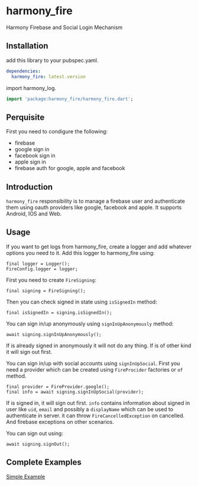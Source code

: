 # harmony_fire

Harmony Firebase and Social Login Mechanism

## Installation

add this library to your pubspec.yaml.

```yaml
dependencies:
  harmony_fire: latest.version
```

import harmony_log.

```dart
import 'package:harmony_fire/harmony_fire.dart';
```

## Perquisite

First you need to condigure the following:

- firebase
- google sign in
- facebook sign in
- apple sign in
- firebase auth for google, apple and facebook

## Introduction

`harmony_fire` responsibility is to manage a firebase user and authenticate them using oauth providers like google,
facebook and apple. It supports Android, IOS and Web.

## Usage

If you want to get logs from harmony_fire, create a logger and add whatever options you need to it. Add this logger to
harmony_fire using:

```
final logger = Logger();
FireConfig.logger = logger;
```

First you need to create `FireSigning`:

```
final signing = FireSigning();
```

Then you can check signed in state using `isSignedIn` method:

```
final isSignedIn = signing.isSignedIn();
```

You can sign in/up anonymously using `signInUpAnonymously` method:

```
await signing.signInUpAnonymously();
```

If is already signed in anonymously it will not do any thing. If is of other kind it will sign out first.

You can sign in/up with social accounts using `signInUpSocial`. First you need a provider which can be created
using `FireProcider` factories or `of` method.

```
final provider = FireProvider.google();
final info = await signing.signInUpSocial(provider);
```

If is signed in, it will sign out first. `info` contains information about signed in user like `uid`, `email` and
possibly a `displayName` which can be used to authenticate in server. it can throw `FireCancelledException` on
cancelled. And firebase exceptions on other scenarios.

You can sign out using:

```
await signing.signOut();
```

## Complete Examples

[Simple Example](guide/simple.dart)
